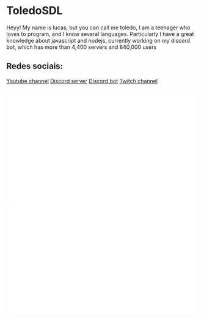 # ToledoSDL
Heyy! My name is lucas, but you can call me toledo, I am a teenager who loves to program, and I know several languages. Particularly I have a great knowledge about javascript and nodejs, currently working on my discord bot, which has more than 4,400 servers and 840,000 users

## Redes sociais:
[Youtube channel](https://youtube.com/c/ToledoSDL)
[Discord server](https://hydrabot.xyz/discord)
[Discord bot](https://hydrabot.xyz)
[Twitch channel](https://twitch.tv/ToledoSDL)

![](https://github.com/ToledoSDL/github-stats/blob/master/generated/overview.svg)
![](https://github.com/ToledoSDL/github-stats/blob/master/generated/languages.svg)
